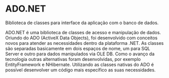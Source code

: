 # ADO.NET
Biblioteca de classes para interface da aplicação com o banco de dados.

ADO.NET é uma biblioteca de classes de acesso e manipulação de dados. Oriundo do ADO (ActiveX Data Objects), foi desenvolvido com conceitos novos para atender as necessidades dentro da plataforma .NET.  As classes são separadas basicamente em dois espaços de nome, um para SQL Server e outro para dados manipulados via OLE DB. Como o avanço da tecnologia outras alternativas foram desenvolvidas, por exemplo EntityFramework e NHibernate. Utilizando as classes nativas do ADO é possível desenvolver um código mais específico as suas necessidades.
